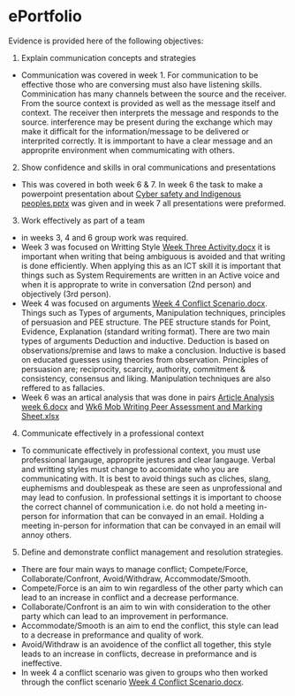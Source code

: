 # ePortfolio
Evidence is provided here of the following objectives:
1. Explain communication concepts and strategies
- Communication was covered in week 1. For communication to be effective those who are conversing must also have listening skills. Comminication has many channels between the source and the receiver. From the source context is provided as well as the message itself and context. The receiver then interprets the message and responds to the source. interference may be present during the exchange which may make it difficalt for the information/message to be delivered or interprited correctly. It is immportant to have a clear message and an approprite environment when commumicating with others.
2. Show confidence and skills in oral communications and presentations
- This was covered in both week 6 & 7. In week 6 the task to make a powerpoint presentation about [Cyber safety and Indigenous peoples.pptx](https://github.com/Calexander22/ePortfolio/files/8628243/Cyber.safety.and.Indigenous.peoples.pptx)
 was given and in week 7 all presentations were preformed.
3. Work effectively as part of a team
- in weeks 3, 4 and 6 group work was required.
- Week 3 was focused on Writting Style [Week Three Activity.docx](https://github.com/Calexander22/ePortfolio/files/8628247/Week.Three.Activity.docx) it is important when writing that being ambiguous is avoided and that writing is done efficiently. When applying this as an ICT skill it is important that things such as System Requirements are written in an Active voice and when it is approprate to write in conversation (2nd person) and objectively (3rd person).
- Week 4 was focused on arguments [Week 4 Conflict Scenario.docx](https://github.com/Calexander22/ePortfolio/files/8628250/Week.4.Conflict.Scenario.docx). Things such as Types of arguments, Manipulation techniques, principles of persuasion and PEE structure. The PEE structure stands for Point, Evidence, Explanation (standard writing format). There are two main types of arguments Deduction and inductive. Deduction is based on observations/premise and laws to make a conclusion. Inductive is based on educated guesses using theories from observation. Principles of persuasion are; reciprocity, scarcity, authority, commitment & consistency, consensus and liking. Manipulation techniques are also reffered to as fallacies.
- Week 6 was an artical analysis that was done in pairs [Article Analysis week 6.docx](https://github.com/Calexander22/ePortfolio/files/8628255/Article.Analysis.week.6.docx) and [Wk6 Mob Writing Peer Assessment and Marking Sheet.xlsx](https://github.com/Calexander22/ePortfolio/files/8628258/Wk6.Mob.Writing.Peer.Assessment.and.Marking.Sheet.xlsx)
4. Communicate effectively in a professional context
- To communicate effectively in professional context, you must use professional langauge, approprite jestures and clear langauge. Verbal and writting styles must change to accomidate who you are communicating with. It is best to avoid things such as cliches, slang, euphemisms and doublespeak as these are seen as unprofessional and may lead to confusion. In professional settings it is important to choose the correct channel of communication i.e. do not hold a meeting in-person for information that can be convayed in an email. Holding a meeting in-person for information that can be convayed in an email will annoy others.
5. Define and demonstrate conflict management and resolution strategies.
- There are four main ways to manage conflict; Compete/Force, Collaborate/Confront, Avoid/Withdraw, Accommodate/Smooth.
- Compete/Force is an aim to win regardless of the other party which can lead to an increase in conflict and a decrease performance.
- Collaborate/Confront is an aim to win with consideration to the other party which can lead to an improvement in performance.
- Accommodate/Smooth is an aim to end the conflict, this style can lead to a decrease in preformance and quality of work.
- Avoid/Withdraw is an avoidence of the conflict all together, this style leads to an increase in conflicts, decrease in preformance and is ineffective.
- In week 4 a conflict scenario was given to groups who then worked through the conflict scenario [Week 4 Conflict Scenario.docx](https://github.com/Calexander22/ePortfolio/files/8628250/Week.4.Conflict.Scenario.docx).
